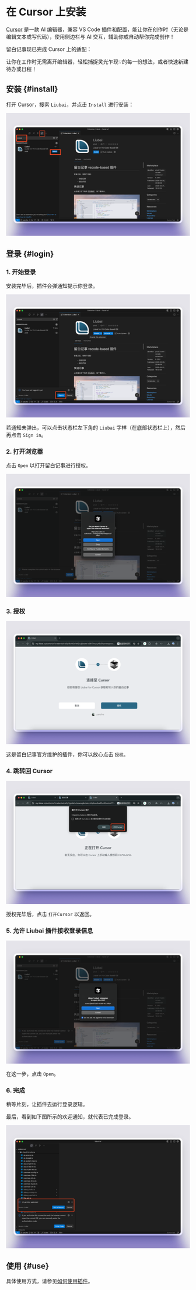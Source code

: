 # 在 Cursor 上安装

[Cursor](https://www.xiaohongshu.com/explore/66c81649000000001f01a063?xsec_token=ABbvD-wZFI5qyo3oQq80LrqKjf9344uBykMH_5JdefooE=) 是一款 AI 编辑器，兼容 VS Code 插件和配置，能让你在创作时（无论是编辑文本或写代码），使用侧边栏与 AI 交互，辅助你或自动帮你完成创作！

留白记事现已完成 Cursor 上的适配：

让你在工作时无需离开编辑器，轻松捕捉灵光乍现💡的每一份想法，或者快速新建待办或日程！

## 安装 {#install}

打开 Cursor，搜索 `Liubai`，并点击 `Install` 进行安装：

![Install](./assets-cursor/1.png)

## 登录 {#login}


### 1. 开始登录

安装完毕后，插件会弹通知提示你登录。

![Prompt for login](./assets-cursor/2.png)

若通知未弹出，可以点击状态栏左下角的 `Liubai` 字样（在底部状态栏上），然后再点击 `Sign in`。

### 2. 打开浏览器

点击 `Open` 以打开留白记事进行授权。

![Open](./assets-cursor/3.png)

### 3. 授权

![Authorization](./assets-cursor/4.png)

这是留白记事官方维护的插件，你可以放心点击 `授权`。

### 4. 跳转回 Cursor

![Back to Cursor](./assets-cursor/5.png)

授权完毕后，点击 `打开Cursor` 以返回。

### 5. 允许 Liubai 插件接收登录信息

![Allow](./assets-cursor/6.png)

在这一步，点击 `Open`。

### 6. 完成

稍等片刻，让插件去运行登录逻辑。

最后，看到如下图所示的欢迎通知，就代表已完成登录。

![Done](./assets-cursor/7.png)

## 使用 {#use}

具体使用方式，请参见[如何使用插件](./how-to-use-vscode-ext)。

